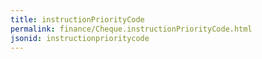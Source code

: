 ```yaml
---
title: instructionPriorityCode
permalink: finance/Cheque.instructionPriorityCode.html
jsonid: instructionprioritycode
---
```

